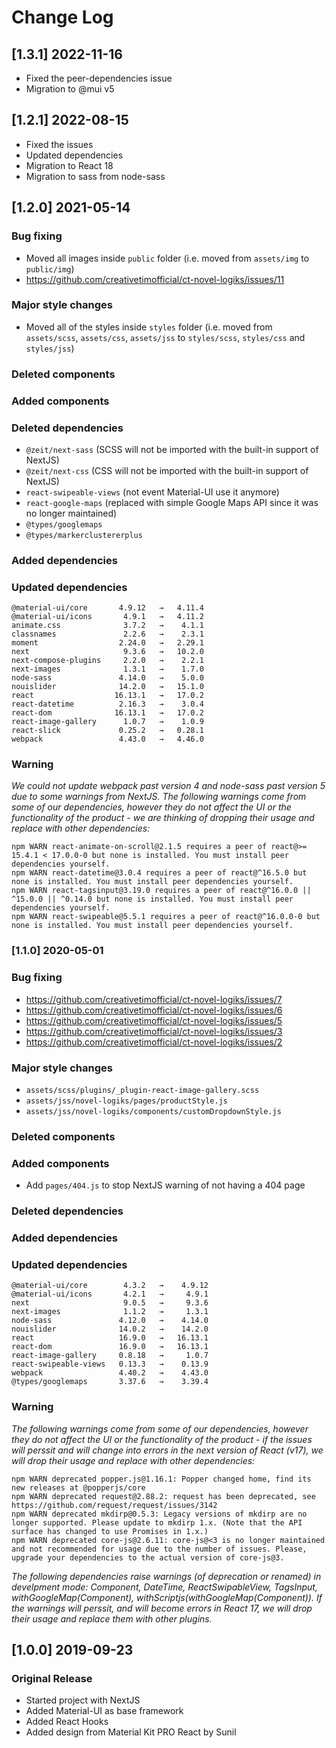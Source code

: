 # Change Log

## [1.3.1] 2022-11-16

- Fixed the peer-dependencies issue
- Migration to @mui v5

## [1.2.1] 2022-08-15

- Fixed the issues
- Updated dependencies
- Migration to React 18
- Migration to sass from node-sass

## [1.2.0] 2021-05-14

### Bug fixing

- Moved all images inside `public` folder (i.e. moved from `assets/img` to `public/img`)
- https://github.com/creativetimofficial/ct-novel-logiks/issues/11

### Major style changes

- Moved all of the styles inside `styles` folder (i.e. moved from `assets/scss`, `assets/css`, `assets/jss` to `styles/scss`, `styles/css` and `styles/jss`)

### Deleted components

### Added components

### Deleted dependencies

- `@zeit/next-sass` (SCSS will not be imported with the built-in support of NextJS)
- `@zeit/next-css` (CSS will not be imported with the built-in support of NextJS)
- `react-swipeable-views` (not event Material-UI use it anymore)
- `react-google-maps` (replaced with simple Google Maps API since it was no longer maintained)
- `@types/googlemaps`
- `@types/markerclustererplus`

### Added dependencies

### Updated dependencies

```
@material-ui/core       4.9.12   →   4.11.4
@material-ui/icons       4.9.1   →   4.11.2
animate.css              3.7.2   →    4.1.1
classnames               2.2.6   →    2.3.1
moment                  2.24.0   →   2.29.1
next                     9.3.6   →   10.2.0
next-compose-plugins     2.2.0   →    2.2.1
next-images              1.3.1   →    1.7.0
node-sass               4.14.0   →    5.0.0
nouislider              14.2.0   →   15.1.0
react                  16.13.1   →   17.0.2
react-datetime          2.16.3   →    3.0.4
react-dom              16.13.1   →   17.0.2
react-image-gallery      1.0.7   →    1.0.9
react-slick             0.25.2   →   0.28.1
webpack                 4.43.0   →   4.46.0
```

### Warning

_We could not update webpack past version 4 and node-sass past version 5 due to some warnings from NextJS._
_The following warnings come from some of our dependencies, however they do not affect the UI or the functionality of the product - we are thinking of dropping their usage and replace with other dependencies:_

```
npm WARN react-animate-on-scroll@2.1.5 requires a peer of react@>= 15.4.1 < 17.0.0-0 but none is installed. You must install peer dependencies yourself.
npm WARN react-datetime@3.0.4 requires a peer of react@^16.5.0 but none is installed. You must install peer dependencies yourself.
npm WARN react-tagsinput@3.19.0 requires a peer of react@^16.0.0 || ^15.0.0 || ^0.14.0 but none is installed. You must install peer dependencies yourself.
npm WARN react-swipeable@5.5.1 requires a peer of react@^16.0.0-0 but none is installed. You must install peer dependencies yourself.
```

### [1.1.0] 2020-05-01

### Bug fixing

- https://github.com/creativetimofficial/ct-novel-logiks/issues/7
- https://github.com/creativetimofficial/ct-novel-logiks/issues/6
- https://github.com/creativetimofficial/ct-novel-logiks/issues/5
- https://github.com/creativetimofficial/ct-novel-logiks/issues/3
- https://github.com/creativetimofficial/ct-novel-logiks/issues/2

### Major style changes

- `assets/scss/plugins/_plugin-react-image-gallery.scss`
- `assets/jss/novel-logiks/pages/productStyle.js`
- `assets/jss/novel-logiks/components/customDropdownStyle.js`

### Deleted components

### Added components

- Add `pages/404.js` to stop NextJS warning of not having a 404 page

### Deleted dependencies

### Added dependencies

### Updated dependencies

```
@material-ui/core        4.3.2   →    4.9.12
@material-ui/icons       4.2.1   →     4.9.1
next                     9.0.5   →     9.3.6
next-images              1.1.2   →     1.3.1
node-sass               4.12.0   →    4.14.0
nouislider              14.0.2   →    14.2.0
react                   16.9.0   →   16.13.1
react-dom               16.9.0   →   16.13.1
react-image-gallery     0.8.18   →     1.0.7
react-swipeable-views   0.13.3   →    0.13.9
webpack                 4.40.2   →    4.43.0
@types/googlemaps       3.37.6   →    3.39.4
```

### Warning

_The following warnings come from some of our dependencies, however they do not affect the UI or the functionality of the product - if the issues will perssit and will change into errors in the next version of React (v17), we will drop their usage and replace with other dependencies:_

```
npm WARN deprecated popper.js@1.16.1: Popper changed home, find its new releases at @popperjs/core
npm WARN deprecated request@2.88.2: request has been deprecated, see https://github.com/request/request/issues/3142
npm WARN deprecated mkdirp@0.5.3: Legacy versions of mkdirp are no longer supported. Please update to mkdirp 1.x. (Note that the API surface has changed to use Promises in 1.x.)
npm WARN deprecated core-js@2.6.11: core-js@<3 is no longer maintained and not recommended for usage due to the number of issues. Please, upgrade your dependencies to the actual version of core-js@3.
```

_The following dependencies raise warnings (of deprecation or renamed) in develpment mode: Component, DateTime, ReactSwipableView, TagsInput, withGoogleMap(Component), withScriptjs(withGoogleMap(Component)). If the warnings will perssit, and will become errors in React 17, we will drop their usage and replace them with other plugins._

## [1.0.0] 2019-09-23

### Original Release

- Started project with NextJS
- Added Material-UI as base framework
- Added React Hooks
- Added design from Material Kit PRO React by Sunil
